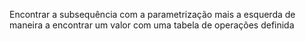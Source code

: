 Encontrar a subsequência com a parametrização mais a esquerda de maneira a encontrar um valor com uma tabela de operações definida
